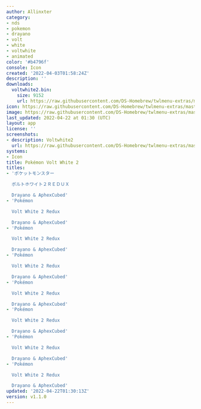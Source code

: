 ```yaml
---
author: Allinxter
category:
- nds
- pokemon
- drayano
- volt
- white
- voltwhite
- animated
color: '#b4796f'
console: Icon
created: '2022-04-03T01:58:24Z'
description: ''
downloads:
  voltwhite2.bin:
    size: 9152
    url: https://raw.githubusercontent.com/DS-Homebrew/twlmenu-extras/master/_nds/TWiLightMenu/icons/voltwhite2.bin
icon: https://raw.githubusercontent.com/DS-Homebrew/twlmenu-extras/master/_nds/TWiLightMenu/icons/gif/voltwhite2.gif
image: https://raw.githubusercontent.com/DS-Homebrew/twlmenu-extras/master/_nds/TWiLightMenu/icons/gif/voltwhite2.gif
last_updated: 2022-04-22 at 01:30 (UTC)
layout: app
license: ''
screenshots:
- description: Voltwhite2
  url: https://raw.githubusercontent.com/DS-Homebrew/twlmenu-extras/master/_nds/TWiLightMenu/icons/gif/voltwhite2.gif
systems:
- Icon
title: Pokémon Volt White 2
titles:
- 'ポケットモンスター

  ボルトホワイト２ＲＥＤＵＸ

  Drayano & AphexCubed'
- 'Pokémon

  Volt White 2 Redux

  Drayano & AphexCubed'
- 'Pokémon

  Volt White 2 Redux

  Drayano & AphexCubed'
- 'Pokémon

  Volt White 2 Redux

  Drayano & AphexCubed'
- 'Pokémon

  Volt White 2 Redux

  Drayano & AphexCubed'
- 'Pokémon

  Volt White 2 Redux

  Drayano & AphexCubed'
- 'Pokémon

  Volt White 2 Redux

  Drayano & AphexCubed'
- 'Pokémon

  Volt White 2 Redux

  Drayano & AphexCubed'
updated: '2022-04-22T01:30:13Z'
version: v1.1.0
---
```

